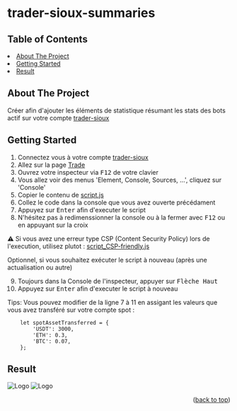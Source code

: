 # trader-sioux-summaries

<!-- Improved compatibility of back to top link: See: https://github.com/othneildrew/Best-README-Template/pull/73 -->
<a id="readme-top"></a>



<!-- TABLE OF CONTENTS -->
## Table of Contents
<li><a href="#about-the-project">About The Project</a></li>
<li><a href="#getting-started">Getting Started</a></li>
<li><a href="#result">Result</a></li>



<!-- ABOUT THE PROJECT -->
## About The Project

Créer afin d'ajouter les éléments de statistique résumant les stats des bots actif sur votre compte <a href="https://www.tradersioux.fr/">trader-sioux</a> 



<!-- GETTING STARTED -->
## Getting Started

1. Connectez vous à votre compte <a href="https://www.tradersioux.fr/">trader-sioux</a>
2. Allez sur la page <a href="[https://www.tradersioux.fr/](https://www.tradersioux.fr/mytrades)">Trade</a>
3. Ouvrez votre inspecteur via <kbd>F12</kbd> de votre clavier
4. Vous allez voir des menus 'Element, Console, Sources, ...', cliquez sur 'Console'
5. Copier le contenu de <a href="https://github.com/azoxx-freelance/trader-sioux-summaries/blob/master/script.js">script.js</a>
6. Collez le code dans la console que vous avez ouverte précédament
7. Appuyez sur <kbd>Enter</kbd> afin d'executer le script
8. N'hésitez pas à redimenssionner la console ou à la fermer avec <kbd>F12</kbd> ou en appuyant sur la croix

⚠️ Si vous avez une erreur type CSP (Content Security Policy) lors de l'execution, utilisez plutot : <a href="https://github.com/azoxx-freelance/trader-sioux-summaries/blob/master/script_CSP-friendly">script_CSP-friendly.js</a>

Optionnel, si vous souhaitez exécuter le script à nouveau (après une actualisation ou autre)

9. Toujours dans la Console de l'inspecteur, appuyer sur <kbd>Flèche Haut</kbd>
10. Appuyez sur <kbd>Enter</kbd> afin d'executer le script à nouveau


Tips: Vous pouvez modifier de la ligne 7 à 11 en assigant les valeurs que vous avez transféré sur votre compte spot : 
```
    let spotAssetTransferred = {
        'USDT': 3000,
        'ETH': 0.3,
        'BTC': 0.07,
    };
```


## Result

<img src="https://i.imgur.com/NJqlgJH.png" alt="Logo">
<img src="https://i.imgur.com/BE5ihkp.png" alt="Logo">

<p align="right">(<a href="#readme-top">back to top</a>)</p>
